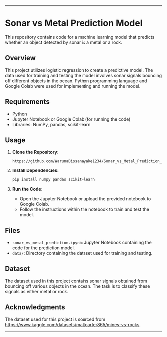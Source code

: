 

---

# Sonar vs Metal Prediction Model

This repository contains code for a machine learning model that predicts whether an object detected by sonar is a metal or a rock.

## Overview

This project utilizes logistic regression to create a predictive model. The data used for training and testing the model involves sonar signals bouncing off different objects in the ocean. Python programming language and Google Colab were used for implementing and running the model.

## Requirements

- Python
- Jupyter Notebook or Google Colab (for running the code)
- Libraries: NumPy, pandas, scikit-learn

## Usage

1. **Clone the Repository:**
   ```bash
   https://github.com/WarunaDissanayake1234/Sonar_vs_Metal_Prediction_Model.git
   ```

2. **Install Dependencies:**
   ```bash
   pip install numpy pandas scikit-learn
   ```

3. **Run the Code:**
   - Open the Jupyter Notebook or upload the provided notebook to Google Colab.
   - Follow the instructions within the notebook to train and test the model.

## Files

- `sonar_vs_metal_prediction.ipynb`: Jupyter Notebook containing the code for the prediction model.
- `data/`: Directory containing the dataset used for training and testing.

## Dataset

The dataset used in this project contains sonar signals obtained from bouncing off various objects in the ocean. The task is to classify these signals as either metal or rock.

## Acknowledgments

The dataset used for this project is sourced from https://www.kaggle.com/datasets/mattcarter865/mines-vs-rocks.



---


